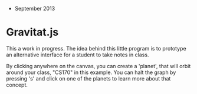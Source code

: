 - September 2013

Gravitat.js
========

This a work in progress. The idea behind this little program is to prototype an alternative interface for a student to take notes in class.

By clicking anywhere on the canvas, you can create a 'planet', that will orbit around your class, "CS170" in this example. You can halt the graph by pressing 's' and click on one of the planets to learn more about that concept.
